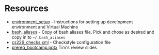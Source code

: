 # Resources

* [environment\_setup](LINK) - Instructions for setting up development environment and Virtual Machine
* [bash\_aliases](LINK) - Copy of bash aliases file. Pick and chose as desired and copy in to `~/.bash_aliases`
* [cs226\_checks.xml](LINK) - Checkstyle configuration file
* [prereq\_bootcamp.pptx](LINK) Tim's review slides
